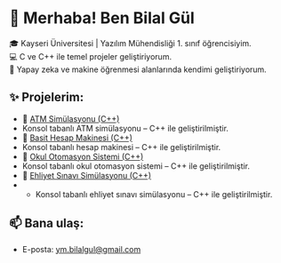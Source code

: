 # 👋 Merhaba! Ben Bilal Gül

🎓 Kayseri Üniversitesi | Yazılım Mühendisliği 1. sınıf öğrencisiyim.  
💻 C ve C++ ile temel projeler geliştiriyorum.  
🧠 Yapay zeka ve makine öğrenmesi alanlarında kendimi geliştiriyorum.

## ✨ Projelerim:
- 🏦 [ATM Simülasyonu (C++)](https://github.com/Bilal-gul/Atm-Sim-lasyonu)
- Konsol tabanlı ATM simülasyonu – C++ ile geliştirilmiştir.
- 🧮 [Basit Hesap Makinesi (C++)](https://github.com/Bilal-gul/Basit-Hesap-Makinesi)
- Konsol tabanlı hesap makinesi – C++ ile geliştirilmiştir.
- 🏫 [Okul Otomasyon Sistemi (C++)](https://github.com/Bilal-gul/okul-otomasyon-sistemi)
- Konsol tabanlı okul otomasyon sistemi – C++ ile geliştirilmiştir.
- 🚦 [Ehliyet Sınavı Simülasyonu (C++)](https://github.com/Bilal-gul/Ehliyet-s-nav-sistemi)
- - Konsol tabanlı ehliyet sınavı simülasyonu – C++ ile geliştirilmiştir.
## 📫 Bana ulaş:
- E-posta: ym.bilalgul@gmail.com

